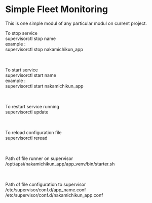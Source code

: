 Simple Fleet Monitoring
============

This is one simple modul of any particular modul on current project.


To stop service
<br/>supervisorctl stop name
<br/>example :
<br/>supervisorctl stop nakamichikun_app

<br/><br/>To start service
<br/>supervisorctl start name
<br/>example :
<br/>supervisorctl start nakamichikun_app

<br/><br/>To restart service running
<br/>supervisorctl update

<br/><br/>To reload configuration file
<br/>supervisorctl reread

<br/><br/>Path of file runner on supervisor
<br/>/opt/apsi/nakamichikun_app/app_venv/bin/starter.sh

<br/><br/>Path of file configuration to supervisor
<br/>/etc/supervisor/conf.d/app_name.conf 
<br/>/etc/supervisor/conf.d/nakamichikun_app.conf 
